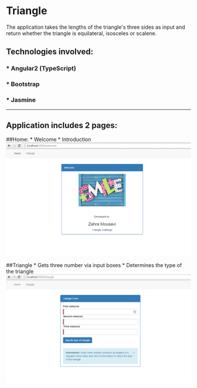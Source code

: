 # Triangle
The application takes the lengths of the triangle's three sides as input and return whether the triangle is equilateral, isosceles or scalene.

## Technologies involved:
### * Angular2 (TypeScript)
### * Bootstrap
### * Jasmine

----       

## Application includes 2 pages:
##Home:
       * Welcome
       * Introduction
![welcome](https://github.com/ZahraMousavi/Triangle/blob/master/images/welcome.png)

##Triangle
       * Gets three number via input boxes
       * Determines the type of the triangle
![triangle](https://raw.githubusercontent.com/ZahraMousavi/Triangle/master/images/triangle.png)       
   
       

